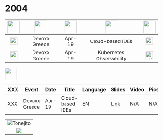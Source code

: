 # 2004



| <img src="https://openmoji.org/data/color/svg/1F5FA.svg" width="40"> | <img src="https://openmoji.org/data/color/svg/1F3A1.svg" width="40"> | <img src="https://openmoji.org/data/color/svg/1F4C5.svg" width="40"> | <img src="https://openmoji.org/data/color/svg/1F4AC.svg" width="40"> | <img src="https://openmoji.org/data/color/svg/E269.svg" width="40"> | 
|:---:|:---:|:---:|:---:|:---:|
| <img src="https://openmoji.org/data/color/svg/1F1EC-1F1F7.svg" width="25"> | Devoxx Greece | Apr-19 | Cloud-based IDEs | <img src="https://openmoji.org/data/color/svg/1F1EC-1F1E7.svg" width="25"> | 
| <img src="https://openmoji.org/data/color/svg/1F1EC-1F1F7.svg" width="25"> | Devoxx Greece | Apr-19 | Kubernetes Observability | <a href="https://speakerdeck.com/maeddes/cloud-and-container-based-integrated-development-environments"><img src="https://openmoji.org/data/color/svg/E269.svg" alt="slides" width="25px"></a> |



<img src="https://openmoji.org/data/color/svg/1F3A1.svg" width="40">



| XXX | Event | Date | Title | Language | Slides | Video | Pics |
| --- | ----- | ---- | -----| ----- | -------- | ------ | ----- | 
| XXX | Devoxx Greece | Apr-19 | Cloud-based IDEs | EN | [Link](https://speakerdeck.com/maeddes/cloud-and-container-based-integrated-development-environments) |  N/A | N/A |

|                                       |
|:-------------------------------------:|
| ![](https://goo.gl/1R3T6h "Tonejito") |
| ![](https://openmoji.org/data/color/svg/1F1EC-1F1F7.svg) |